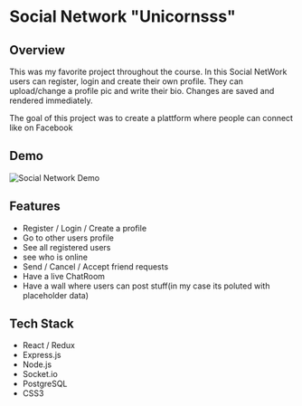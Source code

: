 <h1>Social Network "Unicornsss"</h1>

<h2>Overview</h2>
<p>This was my favorite project throughout the course. In this Social NetWork users can register, login and create their own profile. They can upload/change a profile pic and write their bio. Changes are saved and rendered immediately.</p>
<p>The goal of this project was to create a plattform where people can connect like on Facebook</p>

<h2>Demo</h2>

![Social Network Demo](https://user-images.githubusercontent.com/39802330/57573691-fe471d80-742b-11e9-9e82-2d24c3ab0a95.gif)

<h2>Features</h2>
<ul>
    <li>Register / Login / Create a profile</li>
    <li>Go to other users profile</li>
    <li>See all registered users</li>
    <li>see who is online</li>
    <li>Send / Cancel / Accept friend requests</li>
    <li>Have a live ChatRoom </li>
    <li>Have a wall where users can post stuff(in my case its poluted with placeholder data)</li>
</ul>

<h2>Tech Stack</h2>
<ul>
<li>React / Redux</li>
<li>Express.js</li>
<li>Node.js</li>
<li>Socket.io</li>
<li>PostgreSQL</li>
<li>CSS3</li>

</ul>
